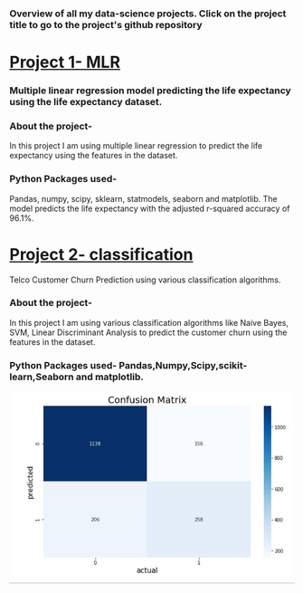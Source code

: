 ### Overview of all my data-science projects. Click on the project title to go to the project's github repository

# [Project 1- MLR](https://github.com/Chirag-Naik666/MLR)
### Multiple linear regression model predicting the life expectancy using the life expectancy dataset.
### About the project-
   In this project I am using multiple linear regression to predict the life expectancy using the features in the dataset. 
### Python Packages used-   
Pandas, numpy, scipy, sklearn, statmodels, seaborn and matplotlib.
The model predicts the life expectancy with the adjusted r-squared accuracy of 96.1%.

# [Project 2- classification](https://github.com/Chirag-Naik666/classification)
Telco Customer Churn Prediction using various classification algorithms.
### About the project-
   In this project I am using various classification algorithms like Naive Bayes, SVM, Linear Discriminant Analysis to predict the customer churn using the features in the dataset.
### Python Packages used- Pandas,Numpy,Scipy,scikit-learn,Seaborn and matplotlib.
![Confusion Matrix](https://github.com/Chirag-Naik666/classification/blob/main/confusion_matrix.JPG)
